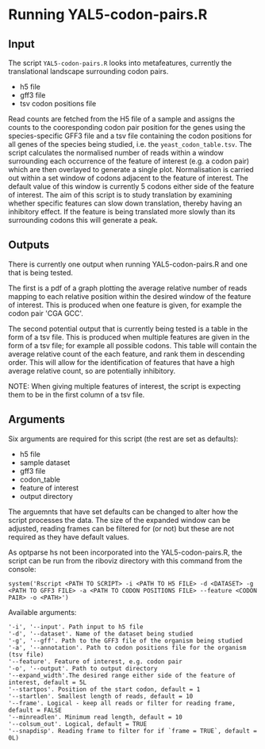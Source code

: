 # Running YAL5-codon-pairs.R

## Input ##
The script `YAL5-codon-pairs.R` looks into metafeatures, currently the translational landscape surrounding codon pairs. 

- h5 file
- gff3 file
- tsv codon positions file

Read counts are fetched from the H5 file of a sample and assigns the counts to the cooresponding codon pair position for the genes using the species-specific GFF3 file and a tsv file containing the codon positions for all genes of the species being studied, i.e. the `yeast_codon_table.tsv`. The script calculates the normalised number of reads within a window surrounding each occurrence of the feature of interest (e.g. a codon pair) which are then overlayed to generate a single plot. Normalisation is carried out within a set window of codons adjacent to the feature of interest. The default value of this window is currently 5 codons either side of the feature of interest. 
The aim of this script is to study translation by examining whether specific features can slow down translation, thereby having an inhibitory effect. If the feature is being translated more slowly than its surrounding codons this will generate a peak. 

## Outputs ##
There is currently one output when running YAL5-codon-pairs.R and one that is being tested.

The first is a pdf of a graph plotting the average relative number of reads mapping to each relative position within the desired window of the feature of interest. This is produced when one feature is given, for example the codon pair 'CGA GCC'.

The second potential output that is currently being tested is a table in the form of a tsv file. This is produced when multiple features are given in the form of a tsv file; for example all possible codons. This table will contain the average relative count of the each feature, and rank them in descending order. This will allow for the identification of features that have a high average relative count, so are potentially inhibitory.

NOTE: When giving multiple features of interest, the script is expecting them to be in the first column of a tsv file.

## Arguments ##
Six arguments are required for this script (the rest are set as defaults):
- h5 file
- sample dataset
- gff3 file
- codon_table
- feature of interest 
- output directory 

The arguemnts that have set defaults can be changed to alter how the script processes the data. The size of the expanded window can be adjusted, reading frames can be filtered for (or not) but these are not required as they have default values.

As optparse hs not been incorporated into the YAL5-codon-pairs.R, the script can be run from the riboviz directory with this command from the console:
```
system('Rscript <PATH TO SCRIPT> -i <PATH TO H5 FILE> -d <DATASET> -g <PATH TO GFF3 FILE> -a <PATH TO CODON POSITIONS FILE> --feature <CODON PAIR> -o <PATH>')
```

Available arguments:
```
'-i', '--input'. Path input to h5 file
'-d', '--dataset'. Name of the dataset being studied
'-g', '--gff'. Path to the GFF3 file of the organism being studied
'-a', '--annotation'. Path to codon positions file for the organism (tsv file)
'--feature'. Feature of interest, e.g. codon pair 
'-o', '--output'. Path to output directory
'--expand_width'.The desired range either side of the feature of interest, default = 5L
'--startpos'. Position of the start codon, default = 1
'--startlen'. Smallest length of reads, default = 10
'--frame'. Logical - keep all reads or filter for reading frame, default = FALSE
'--minreadlen'. Minimum read length, default = 10
'--colsum_out'. Logical, default = TRUE
'--snapdisp'. Reading frame to filter for if `frame = TRUE`, default = 0L)
```
